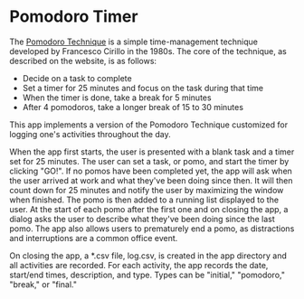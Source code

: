 # Pomodoro Timer

The [Pomodoro Technique](https://cirillocompany.de/pages/pomodoro-technique) is a simple time-management technique developed by Francesco Cirillo in the 1980s. The core of the technique, as described on the website, is as follows:

* Decide on a task to complete
* Set a timer for 25 minutes and focus on the task during that time
* When the timer is done, take a break for 5 minutes
* After 4 pomodoros, take a longer break of 15 to 30 minutes

This app implements a version of the Pomodoro Technique customized for logging one's activities throughout the day.

When the app first starts, the user is presented with a blank task and a timer set for 25 minutes. The user can set a task, or pomo, and start the timer by clicking "GO!". If no pomos have been completed yet, the app will ask when the user arrived at work and what they've been doing since then. It will then count down for 25 minutes and notify the user by maximizing the window when finished. The pomo is then added to a running list displayed to the user. At the start of each pomo after the first one and on closing the app, a dialog asks the user to describe what they've been doing since the last pomo. The app also allows users to prematurely end a pomo, as distractions and interruptions are a common office event.

On closing the app, a *.csv file, log.csv, is created in the app directory and all activities are recorded. For each activity, the app records the date, start/end times, description, and type. Types can be "initial," "pomodoro," "break," or "final."
